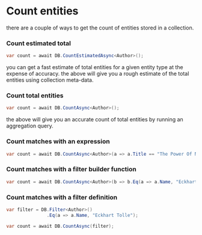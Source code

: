 # Count entities
there are a couple of ways to get the count of entities stored in a collection.

### Count estimated total
```csharp
var count = await DB.CountEstimatedAsync<Author>();
```
you can get a fast estimate of total entities for a given entity type at the expense of accuracy. 
the above will give you a rough estimate of the total entities using collection meta-data.

### Count total entities
```csharp
var count = await DB.CountAsync<Author>();
```
the above will give you an accurate count of total entities by running an aggregation query.

### Count matches with an expression
```csharp
var count = await DB.CountAsync<Author>(a => a.Title == "The Power Of Now");
```

### Count matches with a filter builder function
```csharp
var count = await DB.CountAsync<Author>(b => b.Eq(a => a.Name, "Eckhart Tolle"));
```

### Count matches with a filter definition
```csharp
var filter = DB.Filter<Author>()
               .Eq(a => a.Name, "Eckhart Tolle");

var count = await DB.CountAsync(filter);
```
